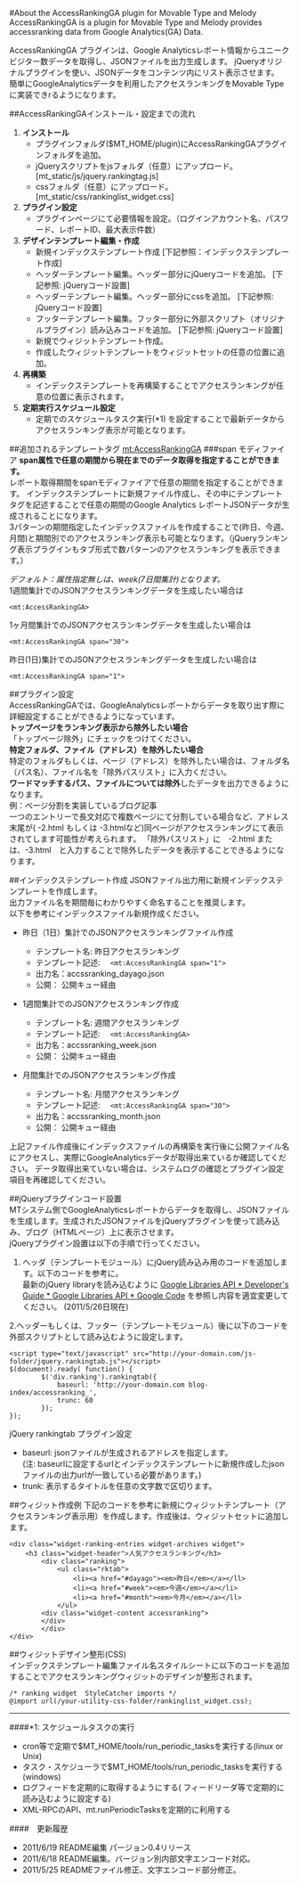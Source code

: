 #About the AccessRankingGA plugin for Movable Type and Melody
AccessRankingGA is a plugin for Movable Type and Melody provides accessranking data from Google Analytics(GA) Data.  

AccessRankingGA プラグインは、Google Analyticsレポート情報からユニークビジター数データを取得し、JSONファイルを出力生成します。 
jQueryオリジナルプラグインを使い、JSONデータをコンテンツ内にリスト表示させます。  
簡単にGoogleAnalyticsデータを利用したアクセスランキングをMovable Typeに実装できrるようになります。  

##AccessRankingGAインストール・設定までの流れ    
 1. **インストール**    
	* プラグインフォルダ($MT_HOME/plugin)にAccessRankingGAプラグインフォルダを追加。    
	* jQueryスクリプトをjsフォルダ（任意）にアップロード。[mt_static/js/jquery.rankingtag.js]  
	* cssフォルダ（任意）にアップロード。[mt_static/css/rankinglist_widget.css]  
 2. **プラグイン設定**    
	* プラグインページにて必要情報を設定。（ログインアカウント名、パスワード、レポートID、最大表示件数）   
 3. **デザインテンプレート編集・作成**   
	* 新規インデックステンプレート作成 [下記参照：インデックステンプレート作成]    
	* ヘッダーテンプレート編集。ヘッダー部分にjQueryコードを追加。 [下記参照: jQueryコード設置]    
	* ヘッダーテンプレート編集。ヘッダー部分にcssを追加。 [下記参照: jQueryコード設置]    
	* フッターテンプレート編集。フッター部分に外部スクリプト（オリジナルプラグイン）読み込みコードを追加。    [下記参照: jQueryコード設置]  
	* 新規でウィジットテンプレート作成。   
	* 作成したウィジットテンプレートをウィジットセットの任意の位置に追加。   
 4. **再構築**    
	* インデックステンプレートを再構築することでアクセスランキングが任意の位置に表示されます。     
 5. **定期実行スケジュール設定**    
	* 定期でのスケジュールタスク実行(\*1) を設定することで最新データからアクセスランキング表示が可能となります。  

##追加されるテンプレートタグ
     <mt:AccessRankingGA>
###span モディファイア
**span属性で任意の期間から現在までのデータ取得を指定することができます。**   
レポート取得期間をspanモディファイアで任意の期間を指定することができます。 
インデックステンプレートに新規ファイル作成し、その中にテンプレートタグを記述することで任意の期間のGoogle Analytics レポートJSONデータが生成されることになります。    
3パターンの期間指定したインデックスファイルを作成することで(昨日、今週、月間)と期間別でのアクセスランキング表示も可能となります。（jQueryランキング表示プラグインもタブ形式で数パターンのアクセスランキングを表示できます。）  


*デフォルト：属性指定無しは、week(7日間集計)となります。*   
 1週間集計でのJSONアクセスランキングデータを生成したい場合は  

	<mt:AccessRankingGA>

 1ヶ月間集計でのJSONアクセスランキングデータを生成したい場合は  

	<mt:AccessRankingGA span="30">

 昨日(1日)集計でのJSONアクセスランキングデータを生成したい場合は  

	<mt:AccessRankingGA span="1">

##プラグイン設定    
AccessRankingGAでは、GoogleAnalyticsレポートからデータを取り出す際に詳細設定することができるようになっています。　        
**トップページをランキング表示から除外したい場合**     
「トップページ除外」にチェックをつけてください。     
**特定フォルダ、ファイル（アドレス）を除外したい場合**     
特定のフォルダもしくは、ページ（アドレス）を除外したい場合は、フォルダ名（パス名）、ファイル名を「除外パスリスト」に入力ください。     
**ワードマッチするパス、ファイルについては除外**したデータを出力できるようになります。       
例：ページ分割を実装しているブログ記事      
一つのエントリーで長文対応で複数ページにて分割している場合など、アドレス末尾が(
-2.html もしくは -3.htmlなど)同ページがアクセスランキングにて表示されてします可能性が考えられます。
「除外パスリスト」に　-2.html または、-3.html　と入力することで除外したデータを表示することできるようになります。


##インデックステンプレート作成
JSONファイル出力用に新規インデックステンプレートを作成します。  
出力ファイル名を期間毎にわかりやすく命名することを推奨します。  
以下を参考にインデックスファイル新規作成ください。  

* 昨日（1日）集計でのJSONアクセスランキングファイル作成  
	* テンプレート名: 昨日アクセスランキング
	* テンプレート記述: `	<mt:AccessRankingGA span="1">	`
	* 出力名：accssranking_dayago.json  
	* 公開： 公開キュー経由    

* 1週間集計でのJSONアクセスランキング作成  
	* テンプレート名: 週間アクセスランキング  
	* テンプレート記述: `	<mt:AccessRankingGA>	`
	* 出力名：accssranking_week.json  
	* 公開： 公開キュー経由    

* 月間集計でのJSONアクセスランキング作成  
	* テンプレート名: 月間アクセスランキング  
	* テンプレート記述: `	<mt:AccessRankingGA span="30">		`
	* 出力名：accssranking_month.json  
	* 公開： 公開キュー経由    
  
上記ファイル作成後にインデックスファイルの再構築を実行後に公開ファイル名にアクセスし、実際にGoogleAnalyticsデータが取得出来ているか確認してください。
データ取得出来ていない場合は、システムログの確認とプラグイン設定項目を再確認してください。

##jQueryプラグインコード設置  
MTシステム側でGoogleAnalyticsレポートからデータを取得し、JSONファイルを生成します。生成されたJSONファイルをjQueryプラグインを使って読み込み、ブログ（HTMLページ）上に表示させます。  
jQueryプラグイン設置は以下の手順で行ってください。    
1. ヘッダ（テンプレートモジュール）にjQuery読み込み用のコードを追加します。以下のコードを参考に。  
最新のjQuery libraryを読み込むように [Google Libraries API * Developer's Guide * Google Libraries API * Google Code](http://code.google.com/intl/ja/apis/libraries/devguide.html#jquery) を参照し内容を適宜変更してください。 
(2011/5/26日現在)  

    <script type="text/javascript" src="http://www.google.com/jsapi"></script>
    <script type="text/javascript">
        google.load("jquery", "1.6.1");
    </script>     

2.ヘッダーもしくは、フッター（テンプレートモジュール）</body>後に以下のコードを外部スクリプトとして読み込むように設定します。  

    <script type="text/javascript" src="http://your-domain.com/js-folder/jquery.rankingtab.js"></script>     
	$(document).ready( function() {
			$('div.ranking').rankingtab({
				baseurl: 'http://your-domain.com blog-index/accessranking_',
				trunc: 60
			});
 	});

jQuery rankingtab プラグイン設定    

 * baseurl: jsonファイルが生成されるアドレスを指定します。    
 (注: baseurlに設定するurlとインデックステンプレートに新規作成したjsonファイルの出力urlが一致している必要があります。)
 * trunk: 表示するタイトルを任意の文字数で区切ります。    

##ウィジット作成例
下記のコードを参考に新規にウィジットテンプレート（アクセスランキング表示用）を作成します。作成後は、ウィジットセットに追加します。

    <div class="widget-ranking-entries widget-archives widget">
    	<h3 class="widget-header">人気アクセスランキング</h3>
    		<div class="ranking">
        		<ul class="rktab">
                	<li><a href="#dayago"><em>昨日</em></a></ll>
                	<li><a href="#week"><em>今週</em></a></li>
                	<li><a href="#month"><em>今月</em></a></ll>
        		</ul>
        	<div class="widget-content accessranking">
        	</div>
			</div>
	</div>

##ウィジットデザイン整形(CSS)    
インデックステンプレート編集ファイル名スタイルシートに以下のコードを追加することでアクセスランキングウィジットのデザインが整形されます。　　　　　

	/* ranking widget  StyleCatcher imports */
	@import url(/your-utility-css-folder/rankinglist_widget.css);    

		
***
			

####\*1: スケジュールタスクの実行
* cron等で定期で$MT_HOME/tools/run_periodic_tasksを実行する(linux or Unix)  
* タスク・スケジューラで$MT_HOME/tools/run_periodic_tasksを実行する(windows)  
* ログフィードを定期的に取得するようにする(	フィードリーダ等で定期的に読み込むように設定する)  
* XML-RPCのAPI、mt.runPeriodicTasksを定期的に利用する  

####　更新履歴
 * 2011/6/19 README編集 パージョン0.4リリース
 * 2011/6/18 README編集。バージョン別内部文字エンコード対応。
 * 2011/5/25 READMEファイル修正、文字エンコード部分修正。
